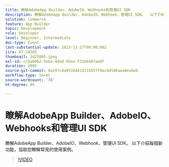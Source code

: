 ```yaml
---
title: 瞭解AdobeApp Builder、AdobeIO、Webhooks和管理UI SDK
description: 瞭解AdobeApp Builder、AdobeIO、Webhook、管理UI SDK。  以下介紹每個新功能，協助您瞭解常見的使用案例。
solution: Commerce
feature: App Builder
topic: Development
role: Developer
level: Beginner, Intermediate
doc-type: Event
last-substantial-update: 2023-11-27T00:00:00Z
jira: KT-14565
thumbnail: 3425805.jpeg
exl-id: ccdab0b2-5eba-4dad-95ee-f32e8407ae0f
duration: 2085
source-git-commit: 9a297cda953d4414131657f9ac84580aea0eabeb
workflow-type: tm+mt
source-wordcount: '76'
ht-degree: 0%

---
```


# 瞭解AdobeApp Builder、AdobeIO、Webhooks和管理UI SDK

瞭解AdobeApp Builder、AdobeIO、Webhook、管理UI SDK。  以下介紹每個新功能，協助您瞭解常見的使用案例。

>[!VIDEO](https://video.tv.adobe.com/v/3456684/?learn=on&captions=chi_hant)
